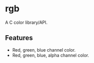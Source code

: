 # rgb
A C color library/API.

## Features
- Red, green, blue channel color.
- Red, green, blue, alpha channel color.
